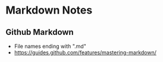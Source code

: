 # Markdown Notes

## Github Markdown

* File names ending with ".md"
* https://guides.github.com/features/mastering-markdown/

